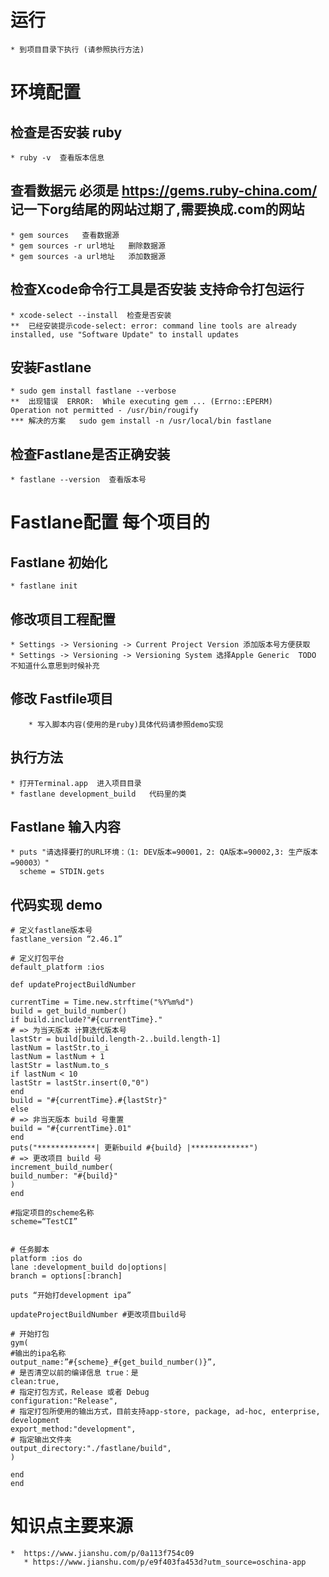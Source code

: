 # 运行
  	* 到项目目录下执行 (请参照执行方法)

# 环境配置
## 检查是否安装 ruby
   	* ruby -v  查看版本信息
## 查看数据元  必须是 https://gems.ruby-china.com/ 记一下org结尾的网站过期了,需要换成.com的网站
	* gem sources   查看数据源
	* gem sources -r url地址   删除数据源
	* gem sources -a url地址   添加数据源
## 检查Xcode命令行工具是否安装 支持命令打包运行
	* xcode-select --install  检查是否安装
	**  已经安装提示code-select: error: command line tools are already installed, use "Software Update" to install updates
## 安装Fastlane
	* sudo gem install fastlane --verbose
	**  出现错误  ERROR:  While executing gem ... (Errno::EPERM)
    Operation not permitted - /usr/bin/rougify
    *** 解决的方案   sudo gem install -n /usr/local/bin fastlane
## 检查Fastlane是否正确安装
	* fastlane --version  查看版本号
# Fastlane配置  每个项目的
## Fastlane 初始化
	* fastlane init  
## 修改项目工程配置
	* Settings -> Versioning -> Current Project Version 添加版本号方便获取
	* Settings -> Versioning -> Versioning System 选择Apple Generic  TODO  不知道什么意思到时候补充
## 修改 Fastfile项目
        * 写入脚本内容(使用的是ruby)具体代码请参照demo实现
## 执行方法
	* 打开Terminal.app  进入项目目录
	* fastlane development_build   代码里的类
## Fastlane 输入内容
    * puts "请选择要打的URL环境：（1: DEV版本=90001，2: QA版本=90002,3: 生产版本=90003）"      
      scheme = STDIN.gets
## 代码实现 demo

    # 定义fastlane版本号
    fastlane_version “2.46.1” 
    
    # 定义打包平台
    default_platform :ios
    
    def updateProjectBuildNumber
    
    currentTime = Time.new.strftime("%Y%m%d")
    build = get_build_number()
    if build.include?"#{currentTime}."
    # => 为当天版本 计算迭代版本号
    lastStr = build[build.length-2..build.length-1]
    lastNum = lastStr.to_i
    lastNum = lastNum + 1
    lastStr = lastNum.to_s
    if lastNum < 10
    lastStr = lastStr.insert(0,"0")
    end
    build = "#{currentTime}.#{lastStr}"
    else
    # => 非当天版本 build 号重置
    build = "#{currentTime}.01"
    end
    puts("*************| 更新build #{build} |*************")
    # => 更改项目 build 号
    increment_build_number(
    build_number: "#{build}"
    )
    end
    
    #指定项目的scheme名称
    scheme=“TestCI”


    # 任务脚本
    platform :ios do
    lane :development_build do|options|
    branch = options[:branch]
    
    puts “开始打development ipa”
    
    updateProjectBuildNumber #更改项目build号
    
    # 开始打包
    gym(
    #输出的ipa名称
    output_name:”#{scheme}_#{get_build_number()}”,
    # 是否清空以前的编译信息 true：是
    clean:true,
    # 指定打包方式，Release 或者 Debug
    configuration:"Release",
    # 指定打包所使用的输出方式，目前支持app-store, package, ad-hoc, enterprise, development
    export_method:"development",
    # 指定输出文件夹
    output_directory:"./fastlane/build",
    )
    
    end
    end


# 知识点主要来源
 	*  https://www.jianshu.com/p/0a113f754c09
       * https://www.jianshu.com/p/e9f403fa453d?utm_source=oschina-app

